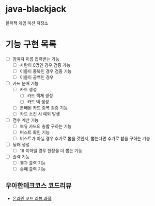 # java-blackjack
블랙잭 게임 미션 저장소

# 기능 구현 목록
- [ ] 참여자 이름 입력받는 기능  
    - [ ] 사람이 0명인 경우 검증 기능
    - [ ] 이름이 중복인 경우 검증 기능
    - [ ] 이름이 공백인 경우
    
- [ ] 카드 분배 기능 
    - [ ] 카드 생성 
        - [ ] 카드 객체 생성
        - [ ] 카드 덱 생성 
    - [ ] 분배된 카드 중복 검증 기능 
    - [ ] 카드 소진 시 예외 발생
    
- [ ] 점수 계산 기능
    - [ ] 보유 카드의 총합 구하는 기능 
    - [ ] 버스트 확인 기능
    - [ ] 버스트가 아닐 경우 추가로 뽑을 것인지, 뽑는다면 추가로 합을 구하는 기능 
- [ ] 딜러 생성
    - [ ] 16 이하일 경우 한장을 더 뽑는 기능   
- [ ] 출력 기능
    - [ ] 결과 출력 기능
    - [ ] 승패 출력 기능 

## 우아한테크코스 코드리뷰
* [온라인 코드 리뷰 과정](https://github.com/woowacourse/woowacourse-docs/blob/master/maincourse/README.md)